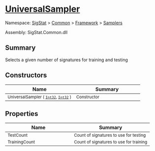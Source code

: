# [UniversalSampler](./UniversalSampler.md)

Namespace: [SigStat]() > [Common](./../../README.md) > [Framework]() > [Samplers](./README.md)

Assembly: SigStat.Common.dll

## Summary
Selects a given number of signatures for training and testing

## Constructors

| Name | Summary | 
| --- | --- | 
| <sub>UniversalSampler ( [`Int32`](https://docs.microsoft.com/en-us/dotnet/api/System.Int32), [`Int32`](https://docs.microsoft.com/en-us/dotnet/api/System.Int32) )</sub><div style="width: 200px">| <sub>Constructor</sub><div style="width: 200px">| <br>


## Properties

| Name | Summary | 
| --- | --- | 
| <sub>TestCount</sub><div style="width: 200px">| <sub>Count of signatures to use for testing</sub><div style="width: 200px">| <br>
| <sub>TrainingCount</sub><div style="width: 200px">| <sub>Count of signatures to use for training</sub><div style="width: 200px">| <br>


